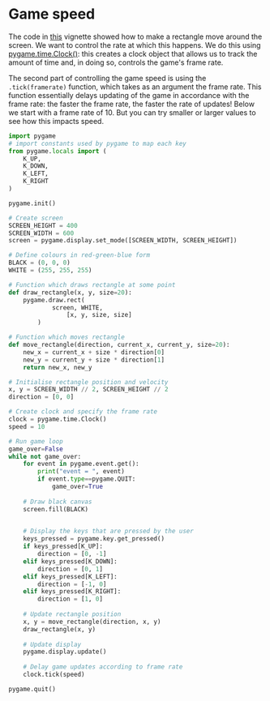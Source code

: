 # Game speed

The code in [this](.moving.md) vignette showed how to make a rectangle move around the screen. We want to control the rate at which this happens. We do this using [pygame.time.Clock()](https://www.pygame.org/docs/ref/time.html): this creates a clock object that allows us to track the amount of time and, in doing so, controls the game's frame rate.

The second part of controlling the game speed is using the `.tick(framerate)` function, which takes as an argument the frame rate. This function essentially delays updating of the game in accordance with the frame rate: the faster the frame rate, the faster the rate of updates! Below we start with a frame rate of 10. But you can try smaller or larger values to see how this impacts speed.

```python
import pygame
# import constants used by pygame to map each key
from pygame.locals import (
    K_UP,
    K_DOWN,
    K_LEFT,
    K_RIGHT
)

pygame.init()

# Create screen
SCREEN_HEIGHT = 400
SCREEN_WIDTH = 600
screen = pygame.display.set_mode([SCREEN_WIDTH, SCREEN_HEIGHT])

# Define colours in red-green-blue form
BLACK = (0, 0, 0)
WHITE = (255, 255, 255)

# Function which draws rectangle at some point
def draw_rectangle(x, y, size=20):
    pygame.draw.rect(
            screen, WHITE,
      			[x, y, size, size]
        )

# Function which moves rectangle
def move_rectangle(direction, current_x, current_y, size=20):
    new_x = current_x + size * direction[0]
    new_y = current_y + size * direction[1]
    return new_x, new_y

# Initialise rectangle position and velocity
x, y = SCREEN_WIDTH // 2, SCREEN_HEIGHT // 2
direction = [0, 0]

# Create clock and specify the frame rate
clock = pygame.time.Clock()
speed = 10

# Run game loop
game_over=False
while not game_over:
    for event in pygame.event.get():
        print("event = ", event)
        if event.type==pygame.QUIT:
            game_over=True
    
    # Draw black canvas
    screen.fill(BLACK)

    
    # Display the keys that are pressed by the user
    keys_pressed = pygame.key.get_pressed()
    if keys_pressed[K_UP]:
        direction = [0, -1]
    elif keys_pressed[K_DOWN]:
        direction = [0, 1]
    elif keys_pressed[K_LEFT]:
        direction = [-1, 0]
    elif keys_pressed[K_RIGHT]:
        direction = [1, 0]
    
    # Update rectangle position
    x, y = move_rectangle(direction, x, y)
    draw_rectangle(x, y)
    
    # Update display
    pygame.display.update()
    
    # Delay game updates according to frame rate
    clock.tick(speed)

pygame.quit()
```


